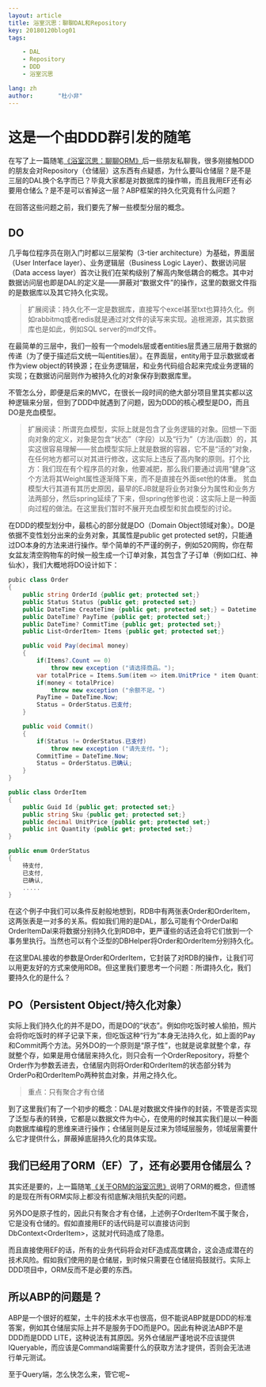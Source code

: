 ```yaml
---
layout: article
title: 浴室沉思：聊聊DAL和Repository
key: 20180120blog01
tags:

    - DAL
    - Repository
    - DDD
    - 浴室沉思

lang: zh
author:       "杜小非"
---
```


# 这是一个由DDD群引发的随笔

在写了上一篇随笔[《浴室沉思：聊聊ORM》](https://www.mutuduxf.com/2018/01/05/%E6%B5%B4%E5%AE%A4%E6%B2%89%E6%80%9D-%E8%81%8A%E8%81%8AORM.html)后一些朋友私聊我，很多刚接触DDD的朋友会对Repository（仓储层）这东西有点疑惑，为什么要叫仓储层？是不是三层的DAL换个名字而已？毕竟大家都是对数据库的操作嘛，而且我用EF还有必要用仓储么？是不是可以省掉这一层？ABP框架的持久化究竟有什么问题？

在回答这些问题之前，我们要先了解一些模型分层的概念。

## DO

几乎每位程序员在刚入门时都以三层架构（3-tier architecture）为基础，界面层（User Interface layer）、业务逻辑层（Business Logic Layer）、数据访问层（Data access layer）首次让我们在架构级别了解高内聚低耦合的概念。其中对数据访问层也即是DAL的定义是——屏蔽对“数据文件”的操作，这里的数据文件指的是数据库以及其它持久化实现。

>扩展阅读：持久化不一定是数据库，直接写个excel甚至txt也算持久化。例如rabbitmq或者redis就是通过对文件的读写来实现。追根溯源，其实数据库也是如此，例如SQL server的mdf文件。

在最简单的三层中，我们一般有一个models层或者entities层贯通三层用于数据的传递（为了便于描述后文统一叫entities层）。在界面层，entity用于显示数据或者作为view object的转换源；在业务逻辑层，和业务代码组合起来完成业务逻辑的实现；在数据访问层则作为被持久化的对象保存到数据库里。

不管怎么分，即便是后来的MVC，在很长一段时间的绝大部分项目里其实都以这种逻辑来分层，但到了DDD中就遇到了问题，因为DDD的核心模型是DO，而且DO是充血模型。

>扩展阅读：所谓充血模型，实际上就是包含了业务逻辑的对象。回想一下面向对象的定义，对象是包含“状态”（字段）以及“行为”（方法/函数）的，其实这很容易理解——贫血模型实际上就是数据的容器，它不是“活的”对象，在任何地方都可以对其进行修改，这实际上违反了高内聚的原则。打个比方：我们现在有个程序员的对象，他要减肥，那么我们要通过调用“健身”这个方法将其Weight属性逐渐降下来，而不是直接在外面set他的体重。
>贫血模型大行其道有其历史原因，最早的EJB就是将业务对象分为属性和业务方法两部分，然后spring延续了下来，但spring他爹也说：这实际上是一种面向过程的做法。在这里我们暂时不展开充血模型和贫血模型的讨论。

在DDD的模型划分中，最核心的部分就是DO（Domain Object领域对象）。DO是依据不变性划分出来的业务对象，其属性是public get protected set的，只能通过DO本身的方法来进行操作。举个简单的不严谨的例子，例如520网购，你在帮女盆友清空购物车的时候一般生成一个订单对象，其包含了子订单（例如口红、神仙水），我们大概地将DO设计如下：

```csharp
pubic class Order
{
    public string OrderId {public get; protected set;}
    public Status Status {public get; protected set;}
    public DateTime CreateTime {public get; protected set;} = Datetime.Now;
    public DateTime? PayTime {public get; protected set;}
    public DateTime? CommitTime {public get; protected set;}
    public List<OrderItem> Items {public get; protected set;}

    public void Pay(decimal money)
    {
        if(Items?.Count == 0)
            throw new exception ("请选择商品。");
        var totalPrice = Items.Sum(item => item.UnitPrice * item Quantity);
        if(money < totalPrice)
            throw new exception ("余额不足。")
        PayTime = DateTime.Now;
        Status = OrderStatus.已支付;
    }

    public void Commit()
    {
        if(Status != OrderStatus.已支付)
            throw new exception ("请先支付。");
        CommitTime = DateTime.Now;
        Status = OrderStatus.已确认;
    }
}

public class OrderItem
{
    public Guid Id {public get; protected set;}
    public string Sku {public get; protected set;}
    public decimal UnitPrice {public get; protected set;}
    public int Quantity {public get; protected set;}
}

public enum OrderStatus
{
    待支付,
    已支付,
    已确认,
    .....
}
```

在这个例子中我们可以条件反射般地想到，RDB中有两张表Order和OrderItem，这两张表是一对多的关系。假如我们用的是DAL，那么可能有个OrderDal和OrderItemDal来将数据分别持久化到RDB中，更严谨些的话还会将它们放到一个事务里执行。当然也可以有个泛型的DBHelper将Order和OrderItem分别持久化。

在这里DAL接收的参数是Order和OrderItem，它封装了对RDB的操作，让我们可以用更友好的方式来使用RDB。但这里我们要思考一个问题：所谓持久化，我们要持久化的是什么？

## PO（Persistent Object/持久化对象）

实际上我们持久化的并不是DO，而是DO的“状态”。例如你吃饭时被人偷拍，照片会将你吃饭时的样子记录下来，但吃饭这种“行为”本身无法持久化，如上面的Pay和Commit两个方法。另外DO的一个原则是“原子性”，也就是说拿就整个拿，存就整个存，如果是用仓储层来持久化，则只会有一个OrderRepository，将整个Order作为参数丢进去，仓储层内则将Order和OrderItem的状态部分转为OrderPo和OrderItemPo两种贫血对象，并用之持久化。

>重点：只有聚合才有仓储

到了这里我们有了一个初步的概念：DAL是对数据文件操作的封装，不管是否实现了泛型与表的转换，它都是以数据文件为中心，在使用的时候其实我们是以一种面向数据库编程的思维来进行操作；仓储层则是反过来为领域层服务，领域层需要什么它才提供什么，屏蔽掉底层持久化的具体实现。

## 我们已经用了ORM（EF）了，还有必要用仓储层么？

其实还是要的，上一篇随笔[《关于ORM的浴室沉思》](https://www.mutuduxf.com/2018/01/05/%E5%85%B3%E4%BA%8EORM%E7%9A%84%E6%B5%B4%E5%AE%A4%E6%B2%89%E6%80%9D.html)说明了ORM的概念，但遗憾的是现在所有ORM实际上都没有彻底解决阻抗失配的问题。

另外DO是原子性的，因此只有聚合才有仓储，上述例子OrderItem不属于聚合，它是没有仓储的。假如直接用EF的话代码是可以直接访问到DbContext\<OrderItem>，这就对代码造成了隐患。

而且直接使用EF的话，所有的业务代码将会对EF造成高度耦合，这会造成潜在的技术风险。假如我们使用的是仓储层，到时候只需要在仓储层捣鼓就行。实际上DDD项目中，ORM反而不是必要的东西。

## 所以ABP的问题是？

ABP是一个很好的框架，土牛的技术水平也很高，但不能说ABP就是DDD的标准答案，例如其仓储层实际上并不是服务于DO而是PO。因此有种说法ABP不是DDD而是DDD LITE，这种说法有其原因。另外仓储层严谨地说不应该提供IQueryable，而应该是Command端需要什么的获取方法才提供，否则会无法进行单元测试。

至于Query端，怎么快怎么来，管它呢~